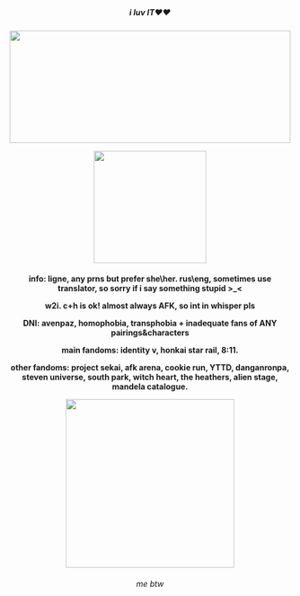 ## <h5 align="center"> i luv IT❤️❤️
<p align="center">
      <img width="500" height="200" src="https://sun9-16.userapi.com/impg/OkRDI0ZdEdcyFJhHWBa0b6kZNvnTV4SKhPGMew/ICLuxnTyLKg.jpg?size=463x208&quality=95&sign=4aa4d6c825366c2836c9b4f09ecf971d&type=album">
</p>
 <p align="center">
<img width="200" height="200" src="https://static.wikia.nocookie.net/houkai-star-rail/images/1/1a/Sticker_PPG_13_Aventurine_03.png/revision/latest?cb=20240802020019">
</p>
<h4 align="center"> info: ligne, any prns but prefer she\her. rus\eng, sometimes use translator, so sorry if i say something stupid >_< 
<p align="center">
      w2i. c+h is ok! almost always AFK, so int in whisper pls
</p>
<p align="center">
      DNI: avenpaz, homophobia, transphobia + inadequate fans of ANY pairings&characters
</p>
<p align="center">
      main fandoms: identity v, honkai star rail, 8:11.
</p>
<p align="center"> 
      other fandoms: project sekai, afk arena, cookie run, YTTD, danganronpa, steven universe, south park, witch heart, the heathers, alien stage, mandela catalogue. 
</p>
<p style="white-space: nowrap;">
<p align="center">
     <img width="300" height="300" src="https://media1.tenor.com/m/7n02vvC_1qIAAAAd/aventurine-origami-bird-aventurine.gif"
</p>
<h6 align="center"> me btw
